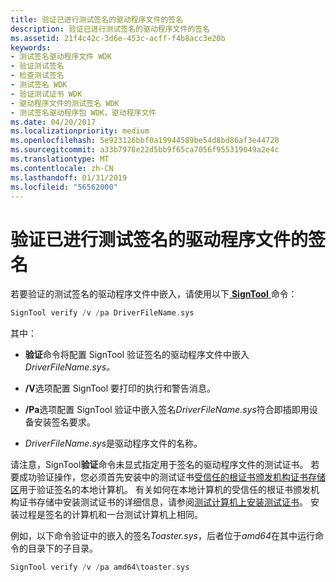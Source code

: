 ```yaml
---
title: 验证已进行测试签名的驱动程序文件的签名
description: 验证已进行测试签名的驱动程序文件的签名
ms.assetid: 21f4c42c-3d6e-453c-acff-f4b8acc3e20b
keywords:
- 测试签名驱动程序文件 WDK
- 验证测试签名
- 检查测试签名
- 测试签名 WDK
- 验证测试证书 WDK
- 驱动程序文件的测试签名 WDK
- 测试签名驱动程序包 WDK，驱动程序文件
ms.date: 04/20/2017
ms.localizationpriority: medium
ms.openlocfilehash: 5e923126bbf0a19944589be54d8bd86af3e44728
ms.sourcegitcommit: a33b7978e22d5bb9f65ca7056f955319049a2e4c
ms.translationtype: MT
ms.contentlocale: zh-CN
ms.lasthandoff: 01/31/2019
ms.locfileid: "56562000"
---
```

# <a name="verifying-the-signature-of-a-test-signed-driver-file"></a>验证已进行测试签名的驱动程序文件的签名


若要验证的测试签名的驱动程序文件中嵌入，请使用以下[ **SignTool** ](https://msdn.microsoft.com/library/windows/hardware/ff551778)命令：

```cpp
SignTool verify /v /pa DriverFileName.sys
```

其中：

-   **验证**命令将配置 SignTool 验证签名的驱动程序文件中嵌入*DriverFileName.sys。*

-   **/V**选项配置 SignTool 要打印的执行和警告消息。

-   **/Pa**选项配置 SignTool 验证中嵌入签名*DriverFileName.sys*符合即插即用设备安装签名要求。

-   *DriverFileName.sys*是驱动程序文件的名称。

请注意，SignTool**验证**命令未显式指定用于签名的驱动程序文件的测试证书。 若要成功验证操作，您必须首先安装中的测试证书[受信任的根证书颁发机构证书存储区](trusted-root-certification-authorities-certificate-store.md)用于验证签名的本地计算机。 有关如何在本地计算机的受信任的根证书颁发机构证书存储中安装测试证书的详细信息，请参阅[测试计算机上安装测试证书](installing-a-test-certificate-on-a-test-computer.md)。 安装过程是签名的计算机和一台测试计算机上相同。

例如，以下命令验证中的嵌入的签名*Toaster.sys*，后者位于*amd64*在其中运行命令的目录下的子目录。

```cpp
SignTool verify /v /pa amd64\toaster.sys
```

 

 





